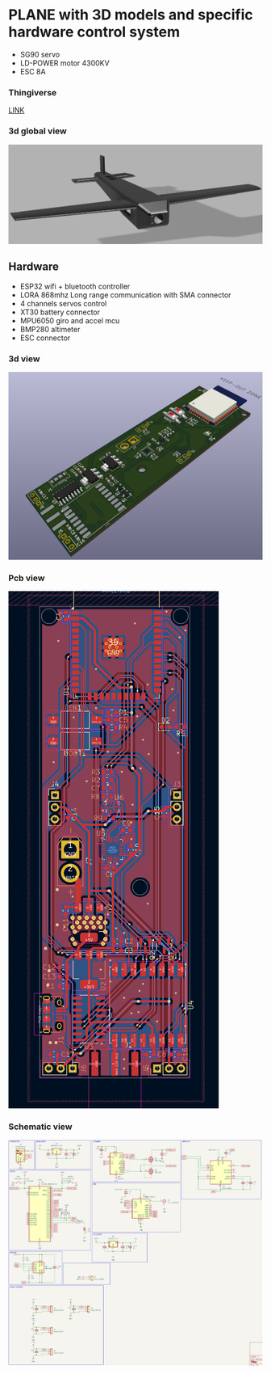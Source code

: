 # PLANE  with 3D models and specific hardware control system 

* SG90 servo
* LD-POWER motor 4300KV
* ESC 8A 

### Thingiverse
[LINK](https://www.thingiverse.com/thing:6716661)

### 3d global view
![global view](./global-view.png)

## Hardware

* ESP32 wifi + bluetooth controller
* LORA 868mhz Long range communication with SMA connector
* 4 channels servos control
* XT30 battery connector
* MPU6050 giro and accel mcu
* BMP280 altimeter
* ESC connector

### 3d view
![hardware 3d](./hardware/3d.png)

### Pcb view
![hardware pcb](./hardware/pcb.png) 

### Schematic view
![hardware schematic](./hardware/schematic.png)